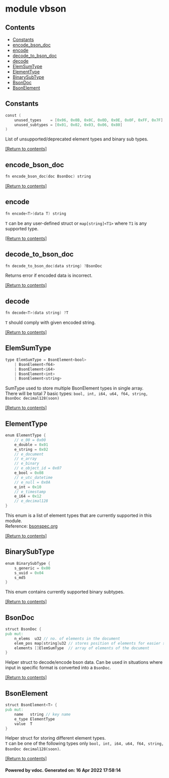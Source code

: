 # module vbson

## Contents
- [Constants](#Constants)
- [encode_bson_doc](#encode_bson_doc)
- [encode](#encode)
- [decode_to_bson_doc](#decode_to_bson_doc)
- [decode](#decode)
- [ElemSumType](#ElemSumType)
- [ElementType](#ElementType)
- [BinarySubType](#BinarySubType)
- [BsonDoc](#BsonDoc)
- [BsonElement](#BsonElement)

## Constants
```v
const (
	unused_types    = [0x06, 0x0B, 0x0C, 0x0D, 0x0E, 0x0F, 0xFF, 0x7F]
	unused_subtypes = [0x01, 0x02, 0x03, 0x06, 0x80]
)
```

List of unsupported/deprecated element types and binary sub types.  

[[Return to contents]](#Contents)

## encode_bson_doc
```v
fn encode_bson_doc(doc BsonDoc) string
```


[[Return to contents]](#Contents)

## encode
```v
fn encode<T>(data T) string
```

`T` can be any user-defined struct or `map[string]<T1>` where `T1` is any supported type.  

[[Return to contents]](#Contents)

## decode_to_bson_doc
```v
fn decode_to_bson_doc(data string) ?BsonDoc
```

Returns error if encoded data is incorrect.  

[[Return to contents]](#Contents)

## decode
```v
fn decode<T>(data string) ?T
```

`T` should comply with given encoded string.  

[[Return to contents]](#Contents)

## ElemSumType
```v
type ElemSumType = BsonElement<bool>
	| BsonElement<f64>
	| BsonElement<i64>
	| BsonElement<int>
	| BsonElement<string>
```

SumType used to store multiple BsonElement types in single array.  
There will be total 7 basic types: `bool, int, i64, u64, f64, string, BsonDoc decimal128(soon)`

[[Return to contents]](#Contents)

## ElementType
```v
enum ElementType {
	// e_00 = 0x00
	e_double = 0x01
	e_string = 0x02
	// e_document
	// e_array
	// e_binary
	// e_object_id = 0x07
	e_bool = 0x08
	// e_utc_datetime
	// e_null = 0x0A
	e_int = 0x10
	// e_timestamp
	e_i64 = 0x12
	// e_decimal128
}
```

This enum is a list of element types that are currently supported in this module.  
Reference: [bsonspec.org](https://bsonspec.org/spec.html)

[[Return to contents]](#Contents)

## BinarySubType
```v
enum BinarySubType {
	s_generic = 0x00
	s_uuid = 0x04
	s_md5
}
```

This enum contains currently supported binary subtypes.  

[[Return to contents]](#Contents)

## BsonDoc
```v
struct BsonDoc {
pub mut:
	n_elems  u32 // no. of elements in the document
	elem_pos map[string]u32 // stores position of elements for easier search
	elements []ElemSumType  // array of elements of the document
}
```

Helper struct to decode/encode bson data. Can be used in situations where input
in specific format is converted into a `BsonDoc`.  

[[Return to contents]](#Contents)

## BsonElement
```v
struct BsonElement<T> {
pub mut:
	name   string // key name
	e_type ElementType
	value  T
}
```

Helper struct for storing different element types.  
`T` can be one of the following types only `bool, int, i64, u64, f64, string, BsonDoc decimal128(soon)`.  

[[Return to contents]](#Contents)

#### Powered by vdoc. Generated on: 16 Apr 2022 17:58:14
